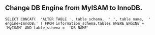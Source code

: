 ## Change DB Engine from MyISAM to InnoDB.
``
SELECT CONCAT(  'ALTER TABLE ', table_schema,  '.', table_name,  ' engine=InnoDB;' )
FROM information_schema.tables
WHERE ENGINE =  'MyISAM'
AND table_schema =  'DB-NAME'
``

